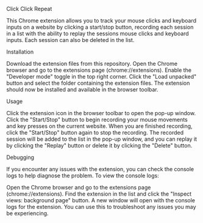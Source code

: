 Click Click Repeat

This Chrome extension allows you to track your mouse clicks and keyboard inputs on a website by clicking a start/stop button, recording each session in a list with the ability to replay the sessions mouse clicks and keyboard inputs. Each session can also be deleted in the list.

Installation

Download the extension files from this repository.
Open the Chrome browser and go to the extensions page (chrome://extensions).
Enable the "Developer mode" toggle in the top right corner.
Click the "Load unpacked" button and select the folder containing the extension files.
The extension should now be installed and available in the browser toolbar.

Usage

Click the extension icon in the browser toolbar to open the pop-up window.
Click the "Start/Stop" button to begin recording your mouse movements and key presses on the current website.
When you are finished recording, click the "Start/Stop" button again to stop the recording.
The recorded session will be added to the list in the pop-up window, and you can replay it by clicking the "Replay" button or delete it by clicking the "Delete" button.

Debugging

If you encounter any issues with the extension, you can check the console logs to help diagnose the problem. To view the console logs:

Open the Chrome browser and go to the extensions page (chrome://extensions).
Find the extension in the list and click the "Inspect views: background page" button.
A new window will open with the console logs for the extension. You can use this to troubleshoot any issues you may be experiencing.
